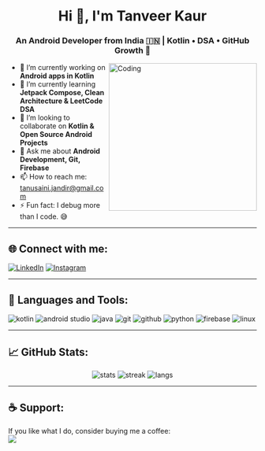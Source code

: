 <h1 align="center">Hi 👋, I'm Tanveer Kaur</h1>
<h3 align="center">An Android Developer from India 🇮🇳 | Kotlin • DSA • GitHub Growth 🚀</h3>

<img align="right" alt="Coding" width="300" src="https://cdn.dribbble.com/users/1162077/screenshots/3848914/programmer.gif">

- 🔭 I’m currently working on **Android apps in Kotlin**
- 🌱 I’m currently learning **Jetpack Compose, Clean Architecture & LeetCode DSA**
- 👯 I’m looking to collaborate on **Kotlin & Open Source Android Projects**
- 💬 Ask me about **Android Development, Git, Firebase**
- 📫 How to reach me: tanusaini.jandir@gmail.com
- ⚡ Fun fact: I debug more than I code. 😅

---

## 🌐 Connect with me:

[![LinkedIn](https://img.shields.io/badge/LinkedIn-blue?style=for-the-badge&logo=linkedin&logoColor=white)](https://linkedin.com/in/yourusername) 
[![Instagram](https://img.shields.io/badge/Instagram-purple?style=for-the-badge&logo=instagram&logoColor=white)](https://instagram.com/yourusername)

---

## 🧰 Languages and Tools:

<p align="left">
  <img src="https://img.icons8.com/color/48/000000/kotlin.png" alt="kotlin"/>
  <img src="https://img.icons8.com/color/48/000000/android-studio--v3.png" alt="android studio"/>
  <img src="https://img.icons8.com/color/48/000000/java-coffee-cup-logo.png" alt="java"/>
  <img src="https://img.icons8.com/color/48/000000/git.png" alt="git"/>
  <img src="https://img.icons8.com/color/48/000000/github--v1.png" alt="github"/>
  <img src="https://img.icons8.com/fluency/48/000000/python.png" alt="python"/>
  <img src="https://img.icons8.com/color/48/000000/firebase.png" alt="firebase"/>
  <img src="https://img.icons8.com/color/48/000000/linux.png" alt="linux"/>
</p>

---

## 📈 GitHub Stats:

<p align="center">
  <img src="https://github-readme-stats.vercel.app/api?username=yourgithubusername&show_icons=true&theme=tokyonight" alt="stats" />
  <img src="https://github-readme-streak-stats.herokuapp.com/?user=yourgithubusername&theme=tokyonight" alt="streak" />
  <img src="https://github-readme-stats.vercel.app/api/top-langs/?username=yourgithubusername&layout=compact&theme=tokyonight" alt="langs" />
</p>

---

## ☕ Support:

If you like what I do, consider buying me a coffee:
<br>
<a href="https://www.buymeacoffee.com/yourusername"><img src="https://img.buymeacoffee.com/button-api/?text=Buy me a coffee&emoji=☕&slug=yourusername&button_colour=FFDD00&font_colour=000000&font_family=Comic&outline_colour=000000&coffee_colour=ffffff" /></a>
